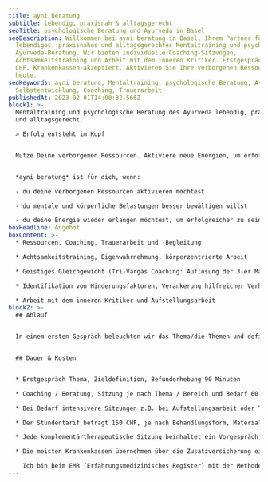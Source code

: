 ```yaml
---
title: ayni beratung
subtitle: lebendig, praxisnah & alltagsgerecht
seoTitle: psychologische Beratung und Ayurveda in Basel
seoDescription: Willkommen bei ayni beratung in Basel, Ihrem Partner für
  lebendiges, praxisnahes und alltagsgerechtes Mentaltraining und psychologische
  Ayurveda-Beratung. Wir bieten individuelle Coaching-Sitzungen,
  Achtsamkeitstraining und Arbeit mit dem inneren Kritiker. Erstgespräch ab 150
  CHF. Krankenkassen-akzeptiert. Aktivieren Sie Ihre verborgenen Ressourcen
  heute.
seoKeywords: ayni beratung, Mentaltraining, psychologische Beratung, Ayurveda,
  Selbstentwicklung, Coaching, Trauerarbeit
publishedAt: 2023-02-01T14:00:32.566Z
block1: >-
  Mentaltraining und psychologische Beratung des Ayurveda lebendig, praxisnah
  und alltagsgerecht.

  > Erfolg entsteht im Kopf


  Nutze Deine verborgenen Ressourcen. Aktiviere neue Energien, um erfolgreicher zu sein und eine bessere Lebensbalance zu erreichen.


  *ayni beratung* ist für dich, wenn:

  - du deine verborgenen Ressourcen aktivieren möchtest

  - du mentale und körperliche Belastungen besser bewältigen willst

  - du deine Energie wieder erlangen möchtest, um erfolgreicher zu sein
boxHeadline: Angebot
boxContent: >-
  * Ressourcen, Coaching, Trauerarbeit und -Begleitung

  * Achtsamkeitstraining, Eigenwahrnehmung, körperzentrierte Arbeit

  * Geistiges Gleichgewicht (Tri-Vargas Coaching: Auflösung der 3-er Matrix von Handlungen/Purpose, Wohlstand und Wünschen)

  * Identifikation von Hinderungsfaktoren, Verankerung hilfreicher Verhaltens- und Glaubensmuster

  * Arbeit mit dem inneren Kritiker und Aufstellungsarbeit
block2: >-
  ## Ablauf


  In einem ersten Gespräch beleuchten wir das Thema/die Themen und definieren gemeinsam das Ziel für die Zeit der Zusammenarbeit. In den laufenden Sitzungen und der Prozessarbeit verankern wir die hilfreichen Änderungen in den Alltag.


  ## Dauer & Kosten


  * Erstgespräch Thema, Zieldefinition, Befunderhebung 90 Minuten

  * Coaching / Beratung, Sitzung je nach Thema / Bereich und Bedarf 60 bis 120 Minuten.

  * Bei Bedarf intensivere Sitzungen z.B. bei Aufstellungsarbeit oder Trancearbeit 120 Minuten

  * Der Stundentarif beträgt 150 CHF, je nach Behandlungsform, Materialeinsatz oder Vorbereitung wird der Aufwand separat berechnet

  * Jede komplementärtherapeutische Sitzung beinhaltet ein Vorgespräch, die Behandlung und ein Nachgespräch

  * Die meisten Krankenkassen übernehmen über die Zusatzversicherung einen Teil der Behandlungskosten. 

    Ich bin beim EMR (Erfahrungsmedizinisches Register) mit der Methode Nr. 4041 - Branchenzertifikat OdA KT - Methode Ayurveda Therapie und Nr. 57 - Ayurveda-Ernährung und -Massage registriert. Meine ZSR-Nr. lautet F459364.
---
```

